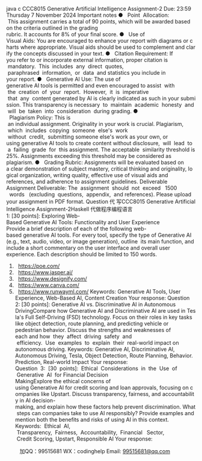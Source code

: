 java c
CCC8015 Generative Artificial Intelligence
Assignment-2
Due: 23:59 Thursday 7 November 2024
Important notes
●   Point  Allocation:  This assignment carries a total of 90 points, which will be awarded based on the criteria outlined in the grading rubric. It accounts for 8% of your final score.
●   Use of Visual Aids: You are encouraged to enhance your report with diagrams or charts where appropriate. Visual aids should be used to complement and clarify the concepts discussed in your text.
●   Citation Requirement: If you refer to or incorporate external information, proper citation is  mandatory.  This  includes  any  direct  quotes,  paraphrased  information,  or  data  and statistics you include in your report.
●   Generative AI Use: The use of generative AI tools is permitted and even encouraged to assist  with  the  creation  of  your  report.  However,  it  is  imperative  that  any  content generated by AI is clearly indicated as such in your submission. This transparency is necessary  to  maintain  academic  honesty  and  will  be  taken  into  consideration  during grading.
●   Plagiarism Policy: This is  an individual assignment. Originality in your work is crucial. Plagiarism,  which  includes  copying  someone  else's  work  without  credit,  submitting someone else's work as your own, or using generative AI tools to create content without disclosure,  will  lead  to  a  failing  grade  for  this assignment. The acceptable  similarity threshold is 25%. Assignments exceeding this threshold may be considered as plagiarism.
●   Grading Rubric: Assignments will be evaluated based on a clear demonstration of subject mastery, critical thinking and originality, logical organization, writing quality, effective use of visual aids and references, and adherence to assignment guidelines.
Deliverable
Assignment Deliverable:
The  assignment  should  not  exceed   1500   words   (excluding  questions,  appendix,  and references). Please upload your assignment in PDF format.
Question 代 写CCC8015 Generative Artificial Intelligence Assignment-2Haskell
代做程序编程语言1: [30 points]: Exploring Web-Based Generative AI Tools: Functionality and User Experience
Provide a brief description of each of the following web-based generative AI tools. For every tool, specify the type of Generative AI (e.g., text, audio, video, or image generation), outline  its main function, and include a short commentary on the user interface and overall user experience. Each description should be limited to 150 words.
1.   https://poe.com/
2.   https://www.jasper.ai/
3.   https://www.designify.com/
4.   https://www.canva.com/
5.   https://www.runwayml.com/
Keywords: Generative AI Tools, User Experience, Web-Based AI, Content Creation Your response:
Question 2: [30 points]: Generative AI vs. Discriminative AI in Autonomous DrivingCompare how Generative AI and Discriminative AI are used in Tesla's Full Self-Driving (FSD) technology. Focus on their roles in key tasks like object detection, route planning, and predicting vehicle or pedestrian behavior. Discuss the strengths and weaknesses of each and how  they  affect  driving  safety  and  efficiency.  Use  examples  to  explain  their  real-world impact on autonomous driving.
Keywords: Generative AI, Discriminative AI, Autonomous Driving, Tesla, Object Detection, Route Planning, Behavior. Prediction, Real-world Impact
Your response:
Question  3:  [30  points]:  Ethical  Considerations  in  the  Use  of  Generative  AI  for Financial Decision MakingExplore the ethical concerns of using Generative AI for credit scoring and loan approvals, focusing on companies like Upstart. Discuss transparency, fairness, and accountability in AI decision-making, and explain how these factors help prevent discrimination. What steps can companies take to use AI responsibly? Provide examples and mention both the benefits and risks of using AI in this context.
Keywords:  Ethical  AI,  Transparency,  Fairness,  Accountability,  Financial   Sector,  Credit Scoring, Upstart, Responsible AI
Your response:

         
加QQ：99515681  WX：codinghelp  Email: 99515681@qq.com
